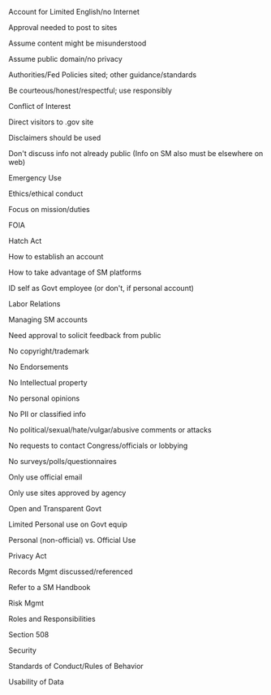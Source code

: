 Account for Limited English/no Internet

Approval needed to post to sites

Assume content might be misunderstood

Assume public domain/no privacy

Authorities/Fed Policies sited; other guidance/standards

Be courteous/honest/respectful; use responsibly

Conflict of Interest

Direct visitors to .gov site

Disclaimers should be used

Don't discuss info not already public (Info on SM also must be elsewhere on web)

Emergency Use

Ethics/ethical conduct

Focus on mission/duties

FOIA

Hatch Act

How to establish an account

How to take advantage of SM platforms

ID self as Govt employee (or don't, if personal account)

Labor Relations

Managing SM accounts

Need approval to solicit feedback from public

No copyright/trademark

No Endorsements

No Intellectual property

No personal opinions

No PII or classified info

No political/sexual/hate/vulgar/abusive comments or attacks

No requests to contact Congress/officials or lobbying

No surveys/polls/questionnaires

Only use official email

Only use sites approved by agency

Open and Transparent Govt

Limited Personal use on Govt equip

Personal (non-official) vs. Official Use

Privacy Act

Records Mgmt discussed/referenced

Refer to a SM Handbook

Risk Mgmt

Roles and Responsibilities

Section 508

Security

Standards of Conduct/Rules of Behavior

Usability of Data


